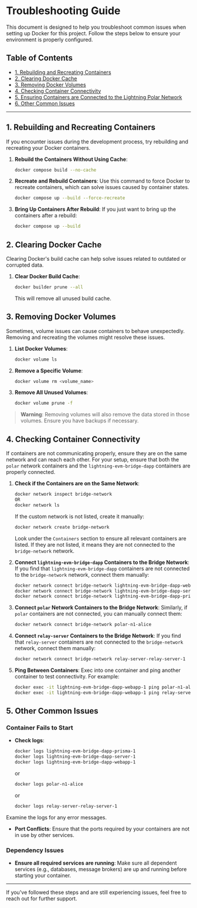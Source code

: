 # Troubleshooting Guide

This document is designed to help you troubleshoot common issues when setting up Docker for this project. Follow the steps below to ensure your environment is properly configured.

## Table of Contents

- [1. Rebuilding and Recreating Containers](#1-rebuilding-and-recreating-containers)
- [2. Clearing Docker Cache](#2-clearing-docker-cache)
- [3. Removing Docker Volumes](#3-removing-docker-volumes)
- [4. Checking Container Connectivity](#4-checking-container-connectivity)
- [5. Ensuring Containers are Connected to the Lightning Polar Network](#5-ensuring-containers-are-connected-to-the-bridge-network)
- [6. Other Common Issues](#6-other-common-issues)

---

## 1. Rebuilding and Recreating Containers

If you encounter issues during the development process, try rebuilding and recreating your Docker containers.

1. **Rebuild the Containers Without Using Cache**:

   ```bash
   docker compose build --no-cache
   ```

2. **Recreate and Rebuild Containers**:
   Use this command to force Docker to recreate containers, which can solve issues caused by container states.

   ```bash
   docker compose up --build --force-recreate
   ```

3. **Bring Up Containers After Rebuild**:
   If you just want to bring up the containers after a rebuild:
   ```bash
   docker compose up --build
   ```

## 2. Clearing Docker Cache

Clearing Docker's build cache can help solve issues related to outdated or corrupted data.

1. **Clear Docker Build Cache**:
   ```bash
   docker builder prune --all
   ```
   This will remove all unused build cache.

## 3. Removing Docker Volumes

Sometimes, volume issues can cause containers to behave unexpectedly. Removing and recreating the volumes might resolve these issues.

1. **List Docker Volumes**:

   ```bash
   docker volume ls
   ```

2. **Remove a Specific Volume**:

   ```bash
   docker volume rm <volume_name>
   ```

3. **Remove All Unused Volumes**:
   ```bash
   docker volume prune -f
   ```

> **Warning**: Removing volumes will also remove the data stored in those volumes. Ensure you have backups if necessary.

## 4. Checking Container Connectivity

If containers are not communicating properly, ensure they are on the same network and can reach each other. For your setup, ensure that both the `polar` network containers and the `lightning-evm-bridge-dapp` containers are properly connected.

1. **Check if the Containers are on the Same Network**:

   ```bash
   docker network inspect bridge-network
   OR
   docker network ls
   ```

   If the custom network is not listed, create it manually:

   ```bash
   docker network create bridge-network
   ```

   Look under the `Containers` section to ensure all relevant containers are listed. If they are not listed, it means they are not connected to the `bridge-network` network.

2. **Connect `lightning-evm-bridge-dapp` Containers to the Bridge Network**:
   If you find that `lightning-evm-bridge-dapp` containers are not connected to the `bridge-network` network, connect them manually:

   ```bash
   docker network connect bridge-network lightning-evm-bridge-dapp-webapp-1
   docker network connect bridge-network lightning-evm-bridge-dapp-server-1
   docker network connect bridge-network lightning-evm-bridge-dapp-prisma-1
   ```

3. **Connect `polar` Network Containers to the Bridge Network**:
   Similarly, if `polar` containers are not connected, you can manually connect them:

   ```bash
   docker network connect bridge-network polar-n1-alice
   ```

4. **Connect `relay-server` Containers to the Bridge Network**:
   If you find that `relay-server` containers are not connected to the `bridge-network` network, connect them manually:

   ```bash
   docker network connect bridge-network relay-server-relay-server-1
   ```

5. **Ping Between Containers**:
   Exec into one container and ping another container to test connectivity. For example:
   ```bash
   docker exec -it lightning-evm-bridge-dapp-webapp-1 ping polar-n1-alice
   docker exec -it lightning-evm-bridge-dapp-webapp-1 ping relay-server-relay-server-1
   ```

## 5. Other Common Issues

### Container Fails to Start

- **Check logs**:

  ```bash
  docker logs lightning-evm-bridge-dapp-prisma-1
  docker logs lightning-evm-bridge-dapp-server-1
  docker logs lightning-evm-bridge-dapp-webapp-1
  ```

  or

  ```bash
  docker logs polar-n1-alice
  ```

  or

  ```bash
  docker logs relay-server-relay-server-1
  ```

Examine the logs for any error messages.

- **Port Conflicts**:
  Ensure that the ports required by your containers are not in use by other services.

### Dependency Issues

- **Ensure all required services are running**:
  Make sure all dependent services (e.g., databases, message brokers) are up and running before starting your container.

---

If you've followed these steps and are still experiencing issues, feel free to reach out for further support.
